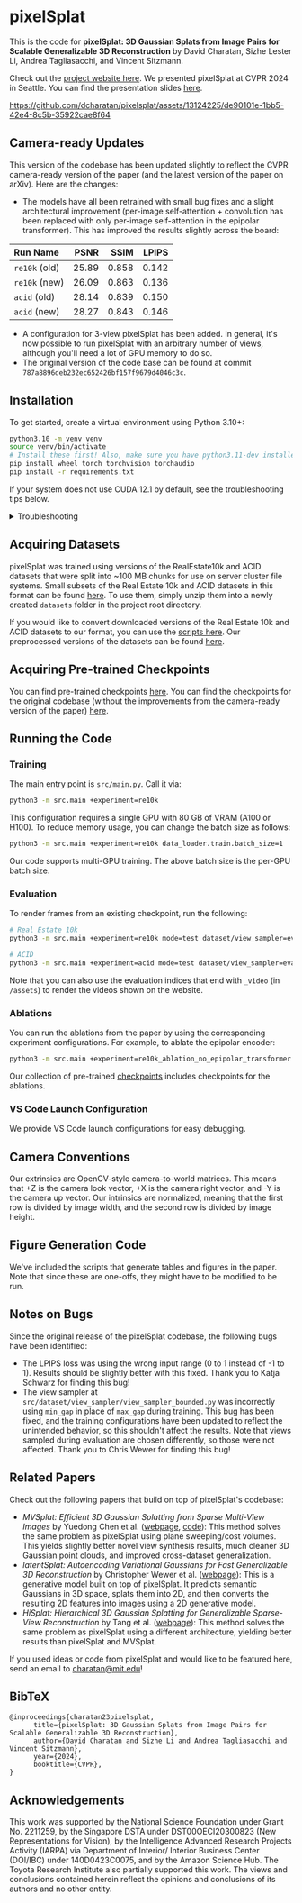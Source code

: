# pixelSplat

This is the code for **pixelSplat: 3D Gaussian Splats from Image Pairs for Scalable Generalizable 3D Reconstruction** by David Charatan, Sizhe Lester Li, Andrea Tagliasacchi, and Vincent Sitzmann.

Check out the [project website here](https://dcharatan.github.io/pixelsplat). We presented pixelSplat at CVPR 2024 in Seattle. You can find the presentation slides [here](https://drive.google.com/drive/folders/1HGUe9OcVXxstBMYwuTklGbC1LjDasXL8).

https://github.com/dcharatan/pixelsplat/assets/13124225/de90101e-1bb5-42e4-8c5b-35922cae8f64

## Camera-ready Updates

This version of the codebase has been updated slightly to reflect the CVPR camera-ready version of the paper (and the latest version of the paper on arXiv). Here are the changes:

* The models have all been retrained with small bug fixes and a slight architectural improvement (per-image self-attention + convolution has been replaced with only per-image self-attention in the epipolar transformer). This has improved the results slightly across the board:

| Run Name      | PSNR  | SSIM  | LPIPS |
| :------------ | ----: | ----: | ----: |
| `re10k` (old) | 25.89 | 0.858 | 0.142 |
| `re10k` (new) | 26.09 | 0.863 | 0.136 |
| `acid` (old)  | 28.14 | 0.839 | 0.150 |
| `acid` (new)  | 28.27 | 0.843 | 0.146 |

* A configuration for 3-view pixelSplat has been added. In general, it's now possible to run pixelSplat with an arbitrary number of views, although you'll need a lot of GPU memory to do so.
* The original version of the code base can be found at commit `787a8896deb232ec652426bf157f9679d4046c3c`.

## Installation

To get started, create a virtual environment using Python 3.10+:

```bash
python3.10 -m venv venv
source venv/bin/activate
# Install these first! Also, make sure you have python3.11-dev installed if using Ubuntu.
pip install wheel torch torchvision torchaudio
pip install -r requirements.txt
```

If your system does not use CUDA 12.1 by default, see the troubleshooting tips below.

<details>
<summary>Troubleshooting</summary>
<br>

The Gaussian splatting CUDA code (`diff-gaussian-rasterization`) must be compiled using the same version of CUDA that PyTorch was compiled with. As of December 2023, the version of PyTorch you get when doing `pip install torch` was built using CUDA 12.1. If your system does not use CUDA 12.1 by default, you can try the following:

- Install a version of PyTorch that was built using your CUDA version. For example, to get PyTorch with CUDA 11.8, use the following command (more details [here](https://pytorch.org/get-started/locally/)):

```bash
pip3 install torch torchvision torchaudio --index-url https://download.pytorch.org/whl/cu118
```

- Install CUDA Toolkit 12.1 on your system. One approach (_try this at your own risk!_) is to install a second CUDA Toolkit version using the `runfile (local)` option [here](https://developer.nvidia.com/cuda-12-1-0-download-archive?target_os=Linux&target_arch=x86_64&Distribution=Ubuntu&target_version=22.04&target_type=runfile_local). When you run the installer, disable the options that install GPU drivers and update the default CUDA symlinks. If you do this, you can point your system to CUDA 12.1 during installation as follows:

```bash
LD_LIBRARY_PATH=/usr/local/cuda-12.1/lib64 pip install -r requirements.txt
# If everything else was installed but you're missing diff-gaussian-rasterization, do:
LD_LIBRARY_PATH=/usr/local/cuda-12.1/lib64 pip install git+https://github.com/dcharatan/diff-gaussian-rasterization-modified
```

</details>

## Acquiring Datasets

pixelSplat was trained using versions of the RealEstate10k and ACID datasets that were split into ~100 MB chunks for use on server cluster file systems. Small subsets of the Real Estate 10k and ACID datasets in this format can be found [here](https://drive.google.com/drive/folders/1joiezNCyQK2BvWMnfwHJpm2V77c7iYGe?usp=sharing). To use them, simply unzip them into a newly created `datasets` folder in the project root directory.

If you would like to convert downloaded versions of the Real Estate 10k and ACID datasets to our format, you can use the [scripts here](https://github.com/dcharatan/real_estate_10k_tools). Our preprocessed versions of the datasets can be found [here](http://schadenfreude.csail.mit.edu:8000/).

## Acquiring Pre-trained Checkpoints

You can find pre-trained checkpoints [here](https://drive.google.com/drive/folders/1ZYInQyBHav979dH7arITG8Z-wTSR_Bkm?usp=sharing). You can find the checkpoints for the original codebase (without the improvements from the camera-ready version of the paper) [here](https://drive.google.com/drive/folders/18nGNWIn8RN0aEWLR6MC2mshAkx2uN6fL?usp=sharing).

## Running the Code

### Training

The main entry point is `src/main.py`. Call it via:

```bash
python3 -m src.main +experiment=re10k
```

This configuration requires a single GPU with 80 GB of VRAM (A100 or H100). To reduce memory usage, you can change the batch size as follows:

```bash
python3 -m src.main +experiment=re10k data_loader.train.batch_size=1
```

Our code supports multi-GPU training. The above batch size is the per-GPU batch size.

### Evaluation

To render frames from an existing checkpoint, run the following:

```bash
# Real Estate 10k
python3 -m src.main +experiment=re10k mode=test dataset/view_sampler=evaluation dataset.view_sampler.index_path=assets/evaluation_index_re10k.json checkpointing.load=checkpoints/re10k.ckpt

# ACID
python3 -m src.main +experiment=acid mode=test dataset/view_sampler=evaluation dataset.view_sampler.index_path=assets/evaluation_index_acid.json checkpointing.load=checkpoints/acid.ckpt
```

Note that you can also use the evaluation indices that end with `_video` (in `/assets`) to render the videos shown on the website.

### Ablations

You can run the ablations from the paper by using the corresponding experiment configurations. For example, to ablate the epipolar encoder:

```bash
python3 -m src.main +experiment=re10k_ablation_no_epipolar_transformer
```

Our collection of pre-trained [checkpoints](https://drive.google.com/drive/folders/1ZYInQyBHav979dH7arITG8Z-wTSR_Bkm?usp=sharing) includes checkpoints for the ablations.

### VS Code Launch Configuration

We provide VS Code launch configurations for easy debugging.

## Camera Conventions

Our extrinsics are OpenCV-style camera-to-world matrices. This means that +Z is the camera look vector, +X is the camera right vector, and -Y is the camera up vector. Our intrinsics are normalized, meaning that the first row is divided by image width, and the second row is divided by image height.

## Figure Generation Code

We've included the scripts that generate tables and figures in the paper. Note that since these are one-offs, they might have to be modified to be run.

## Notes on Bugs

Since the original release of the pixelSplat codebase, the following bugs have been identified:

- The LPIPS loss was using the wrong input range (0 to 1 instead of -1 to 1). Results should be slightly better with this fixed. Thank you to Katja Schwarz for finding this bug!
- The view sampler at `src/dataset/view_sampler/view_sampler_bounded.py` was incorrectly using `min_gap` in place of `max_gap` during training. This bug has been fixed, and the training configurations have been updated to reflect the unintended behavior, so this shouldn't affect the results. Note that views sampled during evaluation are chosen differently, so those were not affected. Thank you to Chris Wewer for finding this bug!

## Related Papers

Check out the following papers that build on top of pixelSplat's codebase:

- *MVSplat: Efficient 3D Gaussian Splatting from Sparse Multi-View Images* by Yuedong Chen et al. ([webpage](https://donydchen.github.io/mvsplat/), [code](https://github.com/donydchen/mvsplat)): This method solves the same problem as pixelSplat using plane sweeping/cost volumes. This yields slightly better novel view synthesis results, much cleaner 3D Gaussian point clouds, and improved cross-dataset generalization.
- *latentSplat: Autoencoding Variational Gaussians for Fast Generalizable 3D Reconstruction* by Christopher Wewer et al. ([webpage](https://geometric-rl.mpi-inf.mpg.de/latentsplat/)): This is a generative model built on top of pixelSplat. It predicts semantic Gaussians in 3D space, splats them into 2D, and then converts the resulting 2D features into images using a 2D generative model.
- *HiSplat: Hierarchical 3D Gaussian Splatting for Generalizable Sparse-View Reconstruction* by Tang et al. ([webpage](https://open3dvlab.github.io/HiSplat/)): This method solves the same problem as pixelSplat using a different architecture, yielding better results than pixelSplat and MVSplat.

If you used ideas or code from pixelSplat and would like to be featured here, send an email to charatan@mit.edu!

## BibTeX

```
@inproceedings{charatan23pixelsplat,
      title={pixelSplat: 3D Gaussian Splats from Image Pairs for Scalable Generalizable 3D Reconstruction},
      author={David Charatan and Sizhe Li and Andrea Tagliasacchi and Vincent Sitzmann},
      year={2024},
      booktitle={CVPR},
}
```

## Acknowledgements

This work was supported by the National Science Foundation under Grant No. 2211259, by the Singapore DSTA under DST00OECI20300823 (New Representations for Vision), by the Intelligence Advanced Research Projects Activity (IARPA) via Department of Interior/ Interior Business Center (DOI/IBC) under 140D0423C0075, and by the Amazon Science Hub. The Toyota Research Institute also partially supported this work. The views and conclusions contained herein reflect the opinions and conclusions of its authors and no other entity.
